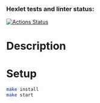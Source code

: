 ### Hexlet tests and linter status:
[![Actions Status](https://github.com/SergeiKiss/frontend-project-12/actions/workflows/hexlet-check.yml/badge.svg)](https://github.com/SergeiKiss/frontend-project-12/actions)

# Description

# Setup

```bash
make install
make start
```
